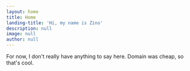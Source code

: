 ```yaml
---
layout: home
title: Home
landing-title: 'Hi, my name is Zino'
description: null
image: null
author: null
---
```


For now, I don't really have anything to say here. Domain was cheap, so that's cool.

